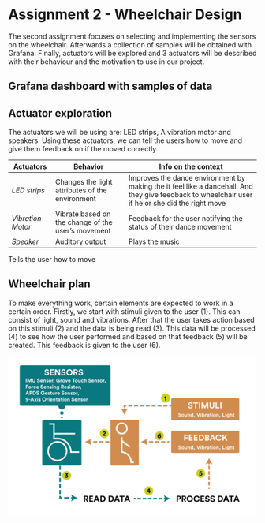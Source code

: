 # Assignment 2 - Wheelchair Design

The second assignment focuses on selecting and implementing the sensors on the wheelchair. Afterwards a collection of samples will be obtained with Grafana. Finally, actuators will be explored and 3 actuators will be described with their behaviour and the motivation to use in our project.


## Grafana dashboard with samples of data



## Actuator exploration
The  actuators we will be using are: LED strips, A vibration motor and speakers. Using these actuators, we can tell the users how to move and give them feedback on if the moved correctly.

Actuators | Behavior | Info on the context
--- | --- | ---
*LED strips* | Changes the light attributes of the environment | Improves the dance environment by making the it feel like a dancehall. And they give feedback to wheelchair user if he or she did the right move
*Vibration Motor* | Vibrate based on the change of the user’s movement | Feedback for the user notifying the status of their dance movement
*Speaker* | Auditory output | Plays the music
Tells the user how to move

## Wheelchair plan
To make everything work, certain elements are expected to work in a certain order. Firstly, we start with stimuli given to the user (1). This can consist of light, sound and vibrations. After that the user takes action based on this stimuli (2) and the data is being read (3). This data will be processed (4) to see how the user performed and based on that feedback (5) will be created. This feedback is given to the user (6).

![Wheelchair Plan](images/wheelchair_plan.jpg)
